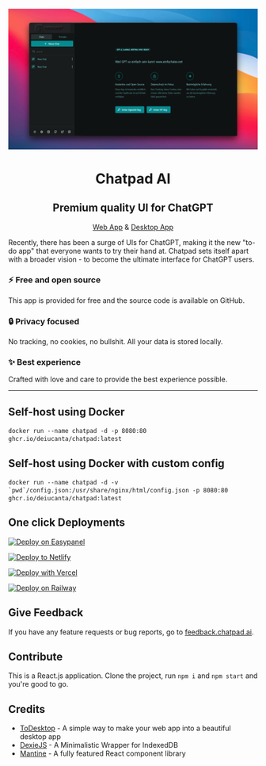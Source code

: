 ![Chatpad AI](./banner.png)

<h1 align="center">Chatpad AI</h1>
<h2 align="center">Premium quality UI for ChatGPT</h2>
<!-- <p align="center"><a href="https://chatpad.ai">Web App</a> & <a href="https://download.chatpad.ai">Desktop App</a></p> -->
<p align="center"><a href="https://chatpad.ai">Web App</a> & <a href="https://dl.todesktop.com/230313oyppkw40a">Desktop App</a></p>

Recently, there has been a surge of UIs for ChatGPT, making it the new "to-do app" that everyone wants to try their hand at. Chatpad sets itself apart with a broader vision - to become the ultimate interface for ChatGPT users.

### ⚡️ Free and open source

This app is provided for free and the source code is available on GitHub.

### 🔒 Privacy focused

No tracking, no cookies, no bullshit. All your data is stored locally.

### ✨ Best experience

Crafted with love and care to provide the best experience possible.

---

## Self-host using Docker

```
docker run --name chatpad -d -p 8080:80 ghcr.io/deiucanta/chatpad:latest
```

## Self-host using Docker with custom config

```
docker run --name chatpad -d -v `pwd`/config.json:/usr/share/nginx/html/config.json -p 8080:80 ghcr.io/deiucanta/chatpad:latest
```

## One click Deployments

<!-- Easypanel -->
[![Deploy on Easypanel](https://easypanel.io/img/deploy-on-easypanel-40.svg)](https://easypanel.io/docs/templates/chatpad)

<!-- Netlify -->
[![Deploy to Netlify](https://www.netlify.com/img/deploy/button.svg)](https://app.netlify.com/start/deploy?repository=https://github.com/deiucanta/chatpad)

<!-- Vercel -->
[![Deploy with Vercel](https://vercel.com/button)](https://vercel.com/new/clone?repository-url=https%3A%2F%2Fgithub.com%2Fdeiucanta%2Fchatpad&project-name=chatpad&repository-name=chatpad-vercel&demo-title=Chatpad&demo-description=The%20Official%20Chatpad%20Website&demo-url=https%3A%2F%2Fchatpad.ai&demo-image=https%3A%2F%2Fraw.githubusercontent.com%2Fdeiucanta%2Fchatpad%2Fmain%2Fbanner.png)

<!-- Railway -->
[![Deploy on Railway](https://railway.app/button.svg)](https://railway.app/template/Ak6DUw?referralCode=9M8r62)




## Give Feedback

If you have any feature requests or bug reports, go to [feedback.chatpad.ai](https://feedback.chatpad.ai).

## Contribute

This is a React.js application. Clone the project, run `npm i` and `npm start` and you're good to go.

## Credits

- [ToDesktop](https://todesktop.com) - A simple way to make your web app into a beautiful desktop app
- [DexieJS](https://dexie.org) - A Minimalistic Wrapper for IndexedDB
- [Mantine](https://mantine.dev) - A fully featured React component library
